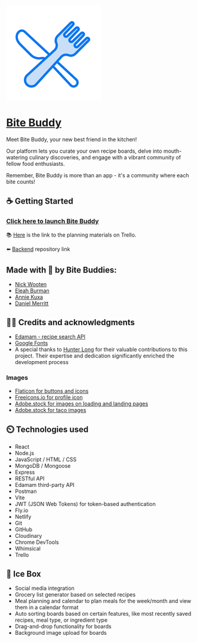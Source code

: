 ![Bite Buddy](/src/assets/icons/bite-buddy-readme-logo.png)

# [Bite Buddy](https://bitebuddyapp.netlify.app/)
Meet Bite Buddy, your new best friend in the kitchen! 

Our platform lets you curate your own recipe boards, delve into mouth-watering culinary discoveries, and engage with a vibrant community of fellow food enthusiasts.

Remember, Bite Buddy is more than an app - it's a community where each bite counts!

## ☕️ Getting Started

### [Click here to launch Bite Buddy](https://bitebuddyapp.netlify.app/)

📚 [Here](https://trello.com/b/CC3qwYpm/bitebuddy "Trello Board") is the link to the planning materials on Trello.

⬅️  [Backend](https://github.com/Nswooten/bite-buddy-back-end) repository link

## Made with 💚 by Bite Buddies:
* [Nick Wooten](https://github.com/Nswooten)
* [Eleah Burman](https://github.com/EleahBurman)
* [Annie Kuxa](https://github.com/any-stone)
* [Daniel Merritt](https://github.com/danielmerritt001)


## 👨‍🍳 Credits and acknowledgments
* [Edamam - recipe search API](https://www.edamam.com/)
* [Google Fonts](https://fonts.google.com)
* A special thanks to [Hunter Long](https://github.com/whlong1) for their valuable contributions to this project. Their expertise and dedication significantly enriched the development process

### Images
* [Flaticon for buttons and icons](https://www.flaticon.com/)
* [Freeicons.io for profile icon](https://freeicons.io)
* [Adobe.stock for images on loading and landing pages](https://stock.adobe.com/search?filters%5Bcontent_type%3Aphoto%5D=1&filters%5Bcontent[…]on%5D=0&order=relevance&serie_id=175001291&asset_id=184224951)
* [Adobe.stock for taco images](https://stock.adobe.com/search?filters%5Bcontent_type%3Aphoto%5D=1&filters%5Bcontent_type%3Aillustration%5D=1&filters%5Bcontent_type%3Azip_vector%5D=1&filters%5Bcontent_type%3Avideo%5D=1&filters%5Bcontent_type%3Atemplate%5D=1&filters%5Bcontent_type%3A3d%5D=1&filters%5Bcontent_type%3Aaudio%5D=0&filters%5Binclude_stock_enterprise%5D=0&filters%5Bis_editorial%5D=0&filters%5Bfree_collection%5D=0&filters%5Bcontent_type%3Aimage%5D=1&k=taco+cartoon&order=relevance&safe_search=1&search_page=1&search_type=usertyped&acp=&aco=taco+cartoon&get_facets=0&asset_id=63258911)


## ⏲️ Technologies used 
* React
* Node.js
* JavaScript / HTML / CSS
* MongoDB / Mongoose
* Express
* RESTful API
* Edamam third-party API
* Postman
* Vite
* JWT (JSON Web Tokens) for token-based authentication
* Fly.io
* Netlify
* Git
* GitHub
* Cloudinary
* Chrome DevTools
* Whimsical
* Trello

## 🍦 Ice Box 
* Social media integration
* Grocery list generator based on selected recipes
* Meal planning and calendar to plan meals for the week/month and view them in a calendar format
* Auto sorting boards based on certain features, like most recently saved recipes, meal type, or ingredient type
* Drag-and-drop functionality for boards
* Background image upload for boards


